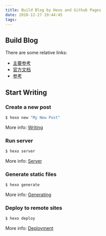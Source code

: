 ```yaml
---
title: Build Blog by Hexo and Github Pages
date: 2018-12-27 19:44:45
tags:
---
```


## Build Blog
There are some relative links:
- [主要参考](https://lihthub.github.io/2017/09/19/blogging-with-hexo/#Github-Pages)
- [官方文档](https://hexo.io/zh-cn/docs)
- [参考](https://www.lovebxm.com/2018/06/24/hexo-github-blog/#%E5%85%B3%E8%81%94-Hexo-%E4%B8%8E-GitHub)

## Start Writing

### Create a new post

``` bash
$ hexo new "My New Post"
```

More info: [Writing](https://hexo.io/docs/writing.html)

### Run server

``` bash
$ hexo server
```

More info: [Server](https://hexo.io/docs/server.html)

### Generate static files

``` bash
$ hexo generate
```

More info: [Generating](https://hexo.io/docs/generating.html)

### Deploy to remote sites

``` bash
$ hexo deploy
```

More info: [Deployment](https://hexo.io/docs/deployment.html)
